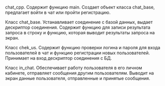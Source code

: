 chat_cpp. Содержит функцию main. Создает объект класса chat_base, предлагает войти в чат или пройти регистрацию.

Класс chat_base. Устанавливает соединение с базой данных, выдает дескриптор соединения. Содержит функцию для записи результата запроса в строку и функцию, которая выводит результаты запроса на экран.

Класс chek_us. Содержит функцию проверки логина и пароля для входа пользователей в чат и функцию регистрации новых пользователей. Принимает на вход дескриптор соединения с БД.

Класс in_chat. Обеспечивает работу пользователя в его личном кабинете, отправляет сообщения другим пользователям.  Выводит на экран данные пользователя, отправленные и принятые сообщения.
